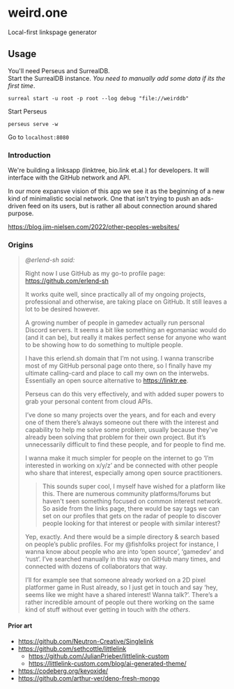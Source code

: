 # weird.one
Local-first linkspage generator

## Usage
You'll need Perseus and SurrealDB.  
Start the SurrealDB instance. _You need to manually add some data if its the first time_.
```
surreal start -u root -p root --log debug "file://weirddb"
```


Start Perseus
```
perseus serve -w
```


Go to `localhost:8080`

### Introduction

We're building a linksapp (linktree, bio.link et.al.) for developers. It will interface with the GitHub network and API.

In our more expansve vision of this app we see it as the beginning of a new kind of minimalistic social network. One that isn’t trying to push an ads-driven feed on its users, but is rather all about connection around shared purpose.

https://blog.jim-nielsen.com/2022/other-peoples-websites/

### Origins

> *@erlend-sh said:*
> 
> Right now I use GitHub as my go-to profile page: https://github.com/erlend-sh
> 
> It works quite well, since practically all of my ongoing projects, professional and otherwise, are taking place on GitHub. It still leaves a lot to be desired however.
>
> A growing number of people in gamedev actually run personal Discord servers. It seems a bit like something an egomaniac would do (and it can be), but really it makes perfect sense for anyone who want to be showing how to do something to multiple people.
> 
> I have this erlend.sh domain that I’m not using. I wanna transcribe most of my GitHub personal page onto there, so I finally have my ultimate calling-card and place to call my own on the interwebs. Essentially an open source alternative to <https://linktr.ee>.
> 
> Perseus can do this very effectively, and with added super powers to grab your personal content from cloud APIs.
> 
> I’ve done so many projects over the years, and for each and every one of them there’s always someone out there with the interest and capability to help me solve some problem, usually because they've already been solving that problem for their own project. But it’s unnecessarily difficult to find these people, and for people to find me.
> 
> I wanna make it much simpler for people on the internet to go ‘I’m interested in working on x/y/z’ and be connected with other people who share that interest, especially among open source practitioners.
> 
>> This sounds super cool, I myself have wished for a platform like this. There are numerous community platforms/forums but haven't seen something focused on common interest network. So aside from the links page, there would be say tags we can set on our profiles that gets on the radar of people to discover people looking for that interest or people with similar interest?
> 
> Yep, exactly. And there would be a simple directory & search based on people’s public profiles. For my @fishfolks project for instance, I wanna know about people who are into ‘open source’, ‘gamedev’ and ‘rust’. I’ve searched manually in this way on GitHub many times, and connected with dozens of collaborators that way.
> 
> I’ll for example see that someone already worked on a 2D pixel platformer game in Rust already, so I just get in touch and say ‘hey, seems like we might have a shared interest! Wanna talk?’. There’s a rather incredible amount of people out there working on the same kind of stuff without ever getting in touch with *the others*.

#### Prior art

- https://github.com/Neutron-Creative/Singlelink
- https://github.com/sethcottle/littlelink
  - https://github.com/JulianPrieber/littlelink-custom
  - https://littlelink-custom.com/blog/ai-generated-theme/
- https://codeberg.org/keyoxide/
- https://github.com/arthur-ver/deno-fresh-mongo
